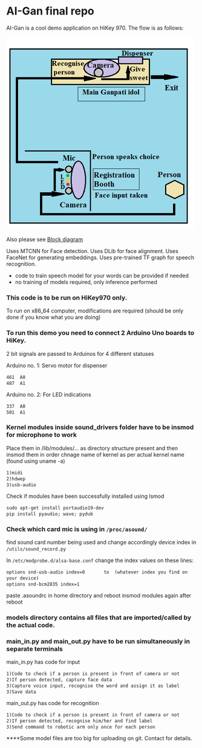 # AI-Gan final repo
AI-Gan is a cool demo application on HiKey 970. The flow is as follows:

![alt text](https://github.com/bharshal/ai-gan/blob/master/flow.png)

Also please see [Block diagram](https://github.com/bharshal/ai-gan/blob/master/block_diagram.png)

Uses MTCNN for Face detection. 
Uses DLib for face alignment. 
Uses FaceNet for generating embeddings. 
Uses pre-trained TF graph for speech recognition.

* code to train speech model for your words can be provided if needed
* no training of models required, only inference performed

### This code is to be run on HiKey970 only. 
To run on x86_64 computer, modifications are required (should be only done if you know what you are doing)

### To run this demo you need to connect 2 Arduino Uno boards to HiKey.
2 bit signals are passed to Arduinos for 4 different statuses

Arduino no. 1: Servo motor for dispenser
````
461  A0
487  A1 
````
Arduino no. 2: For LED indications
````
337  A0
501  A1 
````
### Kernel modules inside sound_drivers folder have to be insmod for microphone to work
Place them in /lib/modules/...  as directory structure present and then insmod them in order
chnage name of kernel as per actual kernel name (found using uname -a) 
````
1)midi
2)hdwep
3)usb-audio
````
Check if modules have been successfully installed using lsmod
````
sudo apt-get install portaudio19-dev
pip install pyaudio; wave; pydub
````

### Check which card mic is using in ````/proc/asound/````
find sound card number being used and change accordingly device index in 
````/utils/sound_record.py````

In ````/etc/modprobe.d/alsa-base.conf```` change the index values on these lines:
````
options snd-usb-audio index=0		to  (whatever index you find on your device)
options snd-bcm2835 index=1		
````


paste .asoundrc in home directory
and reboot
insmod modules again after reboot
											   

### models directory contains all files that are imported/called by the actual code.

### main_in.py and main_out.py have to be run simultaneously in separate terminals

main_in.py has code for input    
````
1)Code to check if a person is present in front of camera or not
2)If person detected, capture face data 
3)Capture voice input, recognise the word and assign it as label 
3)Save data
````

main_out.py has code for recognition   
````
1)Code to check if a person is present in front of camera or not
2)If person detected, recognise him/her and find label
3)Send command to robotic arm only once for each person
````
							       
							       
****Some model files are too big for uploading on git. Contact for details.
